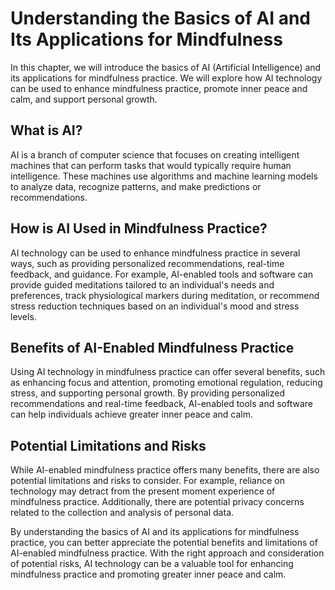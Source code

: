 Understanding the Basics of AI and Its Applications for Mindfulness
============================================================================================

In this chapter, we will introduce the basics of AI (Artificial Intelligence) and its applications for mindfulness practice. We will explore how AI technology can be used to enhance mindfulness practice, promote inner peace and calm, and support personal growth.

What is AI?
-----------

AI is a branch of computer science that focuses on creating intelligent machines that can perform tasks that would typically require human intelligence. These machines use algorithms and machine learning models to analyze data, recognize patterns, and make predictions or recommendations.

How is AI Used in Mindfulness Practice?
---------------------------------------

AI technology can be used to enhance mindfulness practice in several ways, such as providing personalized recommendations, real-time feedback, and guidance. For example, AI-enabled tools and software can provide guided meditations tailored to an individual's needs and preferences, track physiological markers during meditation, or recommend stress reduction techniques based on an individual's mood and stress levels.

Benefits of AI-Enabled Mindfulness Practice
-------------------------------------------

Using AI technology in mindfulness practice can offer several benefits, such as enhancing focus and attention, promoting emotional regulation, reducing stress, and supporting personal growth. By providing personalized recommendations and real-time feedback, AI-enabled tools and software can help individuals achieve greater inner peace and calm.

Potential Limitations and Risks
-------------------------------

While AI-enabled mindfulness practice offers many benefits, there are also potential limitations and risks to consider. For example, reliance on technology may detract from the present moment experience of mindfulness practice. Additionally, there are potential privacy concerns related to the collection and analysis of personal data.

By understanding the basics of AI and its applications for mindfulness practice, you can better appreciate the potential benefits and limitations of AI-enabled mindfulness practice. With the right approach and consideration of potential risks, AI technology can be a valuable tool for enhancing mindfulness practice and promoting greater inner peace and calm.
